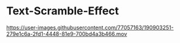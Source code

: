 # Text-Scramble-Effect

https://user-images.githubusercontent.com/77057163/190903251-279e1c6a-2fd1-4448-81e9-700bd4a3b466.mov

